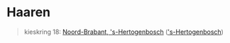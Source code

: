 # Haaren 
> kieskring 18:  [Noord-Brabant, 's-Hertogenbosch](../) (['s-Hertogenbosch](../'s-Hertogenbosch))
